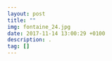 ```yaml
---
layout: post
title: ""
img: fontaine_24.jpg
date: 2017-11-14 13:00:29 +0100
description: .
tag: []
---
```


